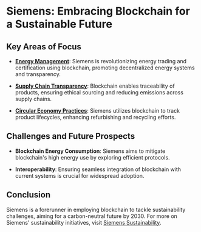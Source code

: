 # Siemens: Embracing Blockchain for a Sustainable Future

## Key Areas of Focus

- **[Energy Management](https://new.siemens.com/global/en/company/topic-areas/smart-infrastructure/energy-management.html)**: Siemens is revolutionizing energy trading and certification using blockchain, promoting decentralized energy systems and transparency.

- **[Supply Chain Transparency](https://new.siemens.com/global/en/markets/pharmaceutical-life-sciences/supply-chain-management.html)**: Blockchain enables traceability of products, ensuring ethical sourcing and reducing emissions across supply chains.

- **[Circular Economy Practices](https://new.siemens.com/global/en/company/sustainability/circular-economy.html)**: Siemens utilizes blockchain to track product lifecycles, enhancing refurbishing and recycling efforts.

## Challenges and Future Prospects

- **Blockchain Energy Consumption**: Siemens aims to mitigate blockchain's high energy use by exploring efficient protocols.
  
- **Interoperability**: Ensuring seamless integration of blockchain with current systems is crucial for widespread adoption.

## Conclusion

Siemens is a forerunner in employing blockchain to tackle sustainability challenges, aiming for a carbon-neutral future by 2030. For more on Siemens' sustainability initiatives, visit [Siemens Sustainability](https://new.siemens.com/global/en/company/sustainability.html).